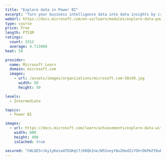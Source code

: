 ```yaml
---
title: "Explore data in Power BI"
excerpt: "Turn your business intelligence data into data insights by creating and configuring Power BI dashboards."
webUrl: https://docs.microsoft.com/en-us/learn/modules/explore-data-power-bi/
type: course
price: Free
length: PT53M
ratings:
  count: 3312
  average: 4.713466
heat: 58

provider:
  name: Microsoft Learn
  domain: microsoft.com
  images:
    - url: /assets/images/organizations/microsoft.com-50x50.jpg
      width: 50
      height: 50

levels:
  - Intermediate

topics:
  - Power BI

images:
  - url: https://docs.microsoft.com/learn/achievements/explore-data-with-power-bi-desktop-social.png
    width: 800
    height: 400
    isCached: true

secured: "CWLQES+Jky1yKeia4fEGKqt7/K0Qk2ne/W5SxeyY8uZHodZiYGhrOkPmZY8uBNAI5mnuOJGloIIHj0a5vg6nFD5LX5+ZLP51r6N5o5g42PXeoeKAN5u5SGFg/5HaOxVrj8UkmY1ROCL0dog8kePxhi7loMgf9pp4RPc7h6EQCG2xLMkhHfwyjjSwc9Zg+Arho57KKorW/N7JqQ9hEkecc9EtVb3AwikEgprGDxmfrY4IvNpSBfsc4t1505QZ+vwuDHkV0kFOv+gxYUG4poWZ2gCJHq5jp07SORndNuCDbPJjrW6vPQQRCCmGoS9z0ioabLHyRictEMWvifCWTWQYNawq+QT/p3XTNwOwopWaXD9f4puKSx5dUzCuIlsoB3Jr5s+eBiBpG+nI2jknRAPHk+rtb2xmBQsnI5Le7cvN8aU=;56krmosEiuBdf5G6ykRGxA=="
---
```


